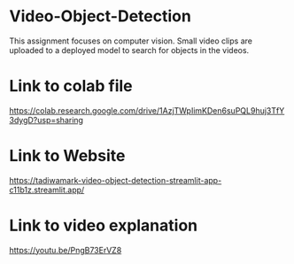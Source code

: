 # Video-Object-Detection
This assignment focuses on computer vision. Small video clips are uploaded to a deployed model to search for objects in the videos.

# Link to colab file
https://colab.research.google.com/drive/1AzjTWpIimKDen6suPQL9huj3TfY3dygD?usp=sharing

# Link to Website
https://tadiwamark-video-object-detection-streamlit-app-c11b1z.streamlit.app/

# Link to video explanation
https://youtu.be/PngB73ErVZ8
